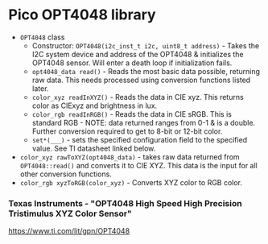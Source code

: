# Pico OPT4048 library

- `OPT4048` class
    - Constructor: `OPT4048(i2c_inst_t i2c, uint8_t address)` - Takes the I2C system device and address of the OPT4048 & initializes the OPT4048 sensor. Will enter a death loop if initialization fails.
    - `opt4048_data read()` - Reads the most basic data possible, returning raw data. This needs processed using conversion functions listed later.
    - `color_xyz readInXYZ()` - Reads the data in CIE xyz. This returns color as CIExyz and brightness in lux.
    - `color_rgb readInRGB()` - Reads the data in CIE sRGB. This is standard RGB - NOTE: data returned ranges from 0-1 & is a double. Further conversion required to get to 8-bit or 12-bit color.
    - `set*(___)` - sets the specified configuration field to the specified value. See TI datasheet linked below.
- `color_xyz rawToXYZ(opt4048_data)` - takes raw data returned from `OPT4048::read()` and converts it to CIE XYZ. This data is the input for all other conversion functions.
- `color_rgb xyzToRGB(color_xyz)` - Converts XYZ color to RGB color.

### Texas Instruments - "OPT4048 High Speed High Precision Tristimulus XYZ Color Sensor"
https://www.ti.com/lit/gpn/OPT4048
